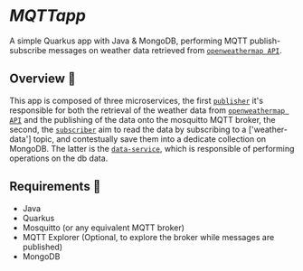 # *MQTTapp*

A simple Quarkus app with Java & MongoDB, performing MQTT publish-subscribe messages on weather data retrieved from [`openweathermap API`](https://openweathermap.org/).

## Overview :mag_right:
This app is composed of three microservices, the first [`publisher`](/MQTTapp/publisher) it's responsible for both the retrieval of the weather data from [`openweathermap API`](https://openweathermap.org/) and the publishing of the data onto the mosquitto MQTT broker,
the second, the [`subscriber`](/MQTTapp/subscriber) aim to read the data by subscribing to a ['weather-data'] topic, and contestually save them into a dedicate collection on MongoDB. 
The latter is the [`data-service`](/MQTTapp/data-service), which is responsible of performing operations on the db data.

## Requirements :pushpin:
- Java
- Quarkus
- Mosquitto (or any equivalent MQTT broker)
- MQTT Explorer (Optional, to explore the broker while messages are published)
- MongoDB
